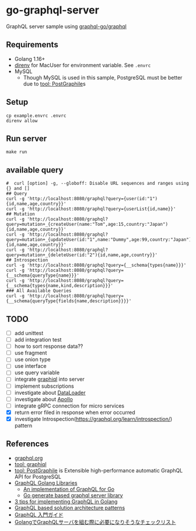 # go-graphql-server
GraphQL server sample using [graphql-go/graphql](https://github.com/graphql-go/graphql)

## Requirements
- Golang 1.16+
- [direnv](https://direnv.net/) for MacUser for environment variable. See `.envrc`
- MySQL
   - Though MySQL is used in this sample, PostgreSQL must be better due to [tool: PostGraphile](https://www.graphile.org/)s

## Setup
```
cp example.envrc .envrc
direnv allow
```

## Run server
```
make run
```

## available query
```
#  curl [option] -g, --globoff: Disable URL sequences and ranges using {} and []
## Query
curl -g 'http://localhost:8080/graphql?query={user(id:"1"){id,name,age,country}}'
curl -g 'http://localhost:8080/graphql?query={userList{id,name}}'
## Mutation
curl -g 'http://localhost:8080/graphql?query=mutation+_{createUser(name:"Tom",age:15,country:"Japan"){id,name,age,country}}'
curl -g 'http://localhost:8080/graphql?query=mutation+_{updateUser(id:"1",name:"Dummy",age:99,country:"Japan"){id,name,age,country}}'
curl -g 'http://localhost:8080/graphql?query=mutation+_{deleteUser(id:"2"){id,name,age,country}}'
## Introspection
curl -g 'http://localhost:8080/graphql?query={__schema{types{name}}}'
curl -g 'http://localhost:8080/graphql?query={__schema{queryType{name}}}'
curl -g 'http://localhost:8080/graphql?query={__schema{types{name,kind,description}}}'
### All Available Queries
curl -g 'http://localhost:8080/graphql?query={__schema{queryType{fields{name,description}}}}'
```

## TODO
- [ ] add unittest
- [ ] add integration test
- [ ] how to sort response data??
- [ ] use fragment
- [ ] use onion type
- [ ] use interface
- [ ] use query variable
- [ ] integrate [graphiql](https://github.com/graphql/graphiql) into server
- [ ] implement subscriptions
- [ ] investigate about [DataLoader](https://github.com/graph-gophers/dataloader)
- [ ] investigate about [Apollo](https://www.apollographql.com/docs/)
- [ ] integrate gRPC connection for micro services
- [x] return error filed in response when error occurred
- [x] investigate Introspection(https://graphql.org/learn/introspection/) pattern

## References
- [graphql.org](https://graphql.org/)
- [tool: graphiql](https://github.com/graphql/graphiql)
- [tool: PostGraphile](https://www.graphile.org/) is Extensible high-performance automatic GraphQL API for PostgreSQL
- [GraphQL Golang Libraries](https://graphql.org/code/#go)
    - [An implementation of GraphQL for Go](https://github.com/graphql-go/graphql)
    - [Go generate based graphql server library](https://github.com/99designs/gqlgen)
- [3 tips for implementing GraphQL in Golang](https://blog.logrocket.com/3-tips-for-implementing-graphql-in-golang/)
- [GraphQL based solution architecture patterns](https://blog.usejournal.com/graphql-based-solution-architecture-patterns-8905de6ff87e)
- [GraphQL 入門ガイド](https://circleci.com/ja/blog/introduction-to-graphql/)
- [GolangでGraphQLサーバを組む際に必要になりそうなチェックリスト](https://qiita.com/shufo/items/6739acb9676534a9bcfb)
